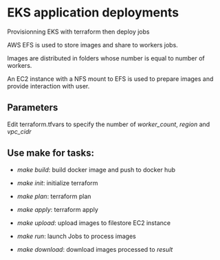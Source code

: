 # EKS application deployments

Provisionning EKS with terraform then deploy jobs

AWS EFS is used to store images and share to workers jobs.

Images are distributed in folders whose number is equal to number of workers.

An EC2 instance with a NFS mount to EFS is used to prepare images and provide interaction with user.

## Parameters

Edit terraform.tfvars to specify the number of *worker_count*, *region* and *vpc_cidr*

## Use make for tasks:

- *make build*: build docker image and push to docker hub

- *make init*: initialize terraform

- *make plan*: terraform plan

- *make apply*: terraform apply

- *make upload*: upload images to filestore EC2 instance

- *make run*: launch Jobs to process images

- *make download*: download images processed to *result*
